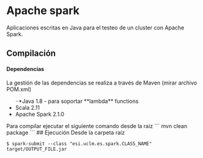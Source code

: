 # Apache spark
Aplicaciones escritas en Java para el testeo de un cluster con Apache Spark.

## Compilación
#### Dependencias
La gestión de las dependencias se realiza a través de Maven (mirar archivo POM.xml)
<ul>
    ··*Java 1.8  - para soportar **lambda** functions </li>
    <li>Scala 2.11</li>
    <li>Apache Spark 2.1.0</li>
</ul>
Para compilar ejecutar el siguiente comando desde la raiz
```
mvn clean package
```
## Ejecución
Desde la carpeta raíz
<pre><code>$ spark-submit --class "esi.uclm.es.spark.CLASS_NAME" target/OUTPUT_FILE.jar
